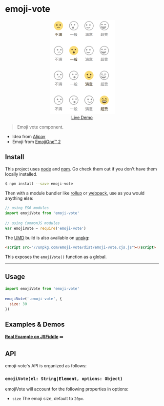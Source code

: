 # emoji-vote

<p align="center">
  <a href="https://jsfiddle.net/fireyy/q1c2zcya/" target="_blank">
    <img src="demo.png" width="213">
    <br>
    Live Demo
  </a>
</p>

> Emoji vote component.

- Idea from [Alipay](https://alipay.com)
- Emoji from [EmojiOne™ 2](https://emojitwo.github.io/)

## Install

This project uses [node](http://nodejs.org) and [npm](https://npmjs.com). Go check them out if you don't have them locally installed.

```sh
$ npm install --save emoji-vote
```

Then with a module bundler like [rollup](http://rollupjs.org/) or [webpack](https://webpack.js.org/), use as you would anything else:

```javascript
// using ES6 modules
import emojiVote from 'emoji-vote'

// using CommonJS modules
var emojiVote = require('emoji-vote')
```

The [UMD](https://github.com/umdjs/umd) build is also available on [unpkg](https://unpkg.com):

```html
<script src="//unpkg.com/emoji-vote/dist/emoji-vote.cjs.js"></script>
```

This exposes the `emojiVote()` function as a global.

* * *

## Usage

```js
import emojiVote from 'emoji-vote'

emojiVote('.emoji-vote', {
  size: 30
})
```

## Examples & Demos

[**Real Example on JSFiddle**](https://jsfiddle.net/fireyy/q1c2zcya/) ➡️

## API

emoji-vote's API is organized as follows:

### `emojiVote(el: String|Element, options: Object)`

emojiVote will account for the following properties in options:

  * `size` The emoji size, default to `20px`.
